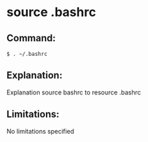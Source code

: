 # source .bashrc

## Command:
```
$ . ~/.bashrc
```

## Explanation:
Explanation
source bashrc to resource .bashrc

## Limitations:
No limitations specified

